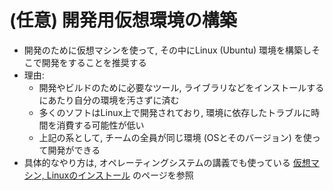 # (任意) 開発用仮想環境の構築

* 開発のために仮想マシンを使って, その中にLinux (Ubuntu) 環境を構築しそこで開発をすることを推奨する
* 理由:
  * 開発やビルドのために必要なツール, ライブラリなどをインストールするにあたり自分の環境を汚さずに済む
  * 多くのソフトはLinux上で開発されており, 環境に依存したトラブルに時間を消費する可能性が低い 
  * 上記の系として, チームの全員が同じ環境 (OSとそのバージョン) を使って開発ができる
* 具体的なやり方は, オペレーティングシステムの講義でも使っている [仮想マシン, Linuxのインストール](https://taura.github.io/operating-systems/html/install_vm_and_linux.html) のページを参照


